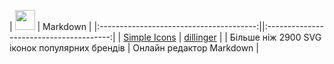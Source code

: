 | <img height="32" width="32" src="https://cdn.simpleicons.org/simpleicons/black/white" /> | Markdown |
|:---------------------------------------:||:---------------------------------------:|
| [Simple Icons](https://simpleicons.org/) | [dillinger](https://dillinger.io/) |
| Більше ніж 2900 SVG іконок популярних брендів | Онлайн редактор Markdown |

